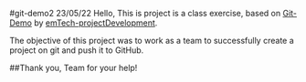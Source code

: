 #git-demo2
23/05/22
Hello,
This is project is a class exercise, based on [Git-Demo](https://github.com/emTech-projectDevelopment/Github-Demo) by [emTech-projectDevelopment](https://github.com/emTech-projectDevelopment). 

The objective of this project was to work as a team to successfully create a project on git and push it to GitHub.

##Thank you, Team for your help! 

